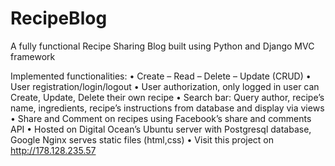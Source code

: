 # RecipeBlog
A fully functional Recipe Sharing Blog built using Python and Django MVC framework

Implemented functionalities: 
•	Create – Read – Delete – Update (CRUD)
•	User registration/login/logout
•	User authorization, only logged in user can Create, Update, Delete their own recipe
•	Search bar: Query author, recipe’s name, ingredients, recipe’s instructions from database and display via views
•	Share and Comment on recipes using Facebook’s share and comments API
•	Hosted on Digital Ocean’s Ubuntu server with Postgresql database, Google Nginx serves static files (html,css)
•	Visit this project on http://178.128.235.57

